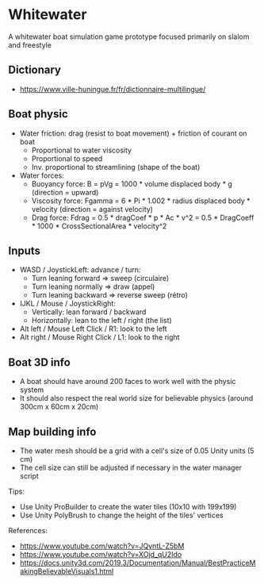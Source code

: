 # Whitewater
A whitewater boat simulation game prototype focused primarily on slalom and freestyle

## Dictionary
- https://www.ville-huningue.fr/fr/dictionnaire-multilingue/

## Boat physic
- Water friction: drag (resist to boat movement) + friction of courant on boat
  - Proportional to water viscosity
  - Proportional to speed
  - Inv. proportional to streamlining (shape of the boat)
- Water forces:
  - Buoyancy force: B = pVg = 1000 * volume displaced body * g (direction = upward)
  - Viscosity force: Fgamma = 6 * Pi * 1.002 * radius displaced body * velocity (direction = against velocity)
  - Drag force: Fdrag = 0.5 * dragCoef * p * Ac * v^2 = 0.5 * DragCoeff * 1000 * CrossSectionalArea * velocity^2

## Inputs
- WASD / JoystickLeft: advance / turn:
  - Turn leaning forward => sweep (circulaire)
  - Turn leaning normally => draw (appel)
  - Turn leaning backward => reverse sweep (rétro)
- IJKL / Mouse / JoystickRight:
  - Vertically: lean forward / backward
  - Horizontally: lean to the left / right (the list)
- Alt left / Mouse Left Click / R1: look to the left
- Alt right / Mouse Right Click / L1: look to the right

## Boat 3D info
- A boat should have around 200 faces to work well with the physic system
- It should also respect the real world size for believable physics (around 300cm x 60cm x 20cm)

## Map building info
- The water mesh should be a grid with a cell's size of 0.05 Unity units (5 cm)
- The cell size can still be adjusted if necessary in the water manager script

Tips:
- Use Unity ProBuilder to create the water tiles (10x10 with 199x199)
- Use Unity PolyBrush to change the height of the tiles' vertices

References:
- https://www.youtube.com/watch?v=JQyntL-Z5bM
- https://www.youtube.com/watch?v=XOjd_qU2Ido
- https://docs.unity3d.com/2019.3/Documentation/Manual/BestPracticeMakingBelievableVisuals1.html
